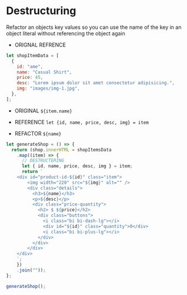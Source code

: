 # Destructuring

Refactor an objects key values so you can use the name of the key in an object literal without referencing the object again

- ORIGNAL REFRENCE

```js
let shopItemData = [
  {
    id: "ame",
    name: "Casual Shirt",
    price: 45,
    desc: "Lorem ipsum dolor sit amet consectetur adipisicing.",
    img: "images/img-1.jpg",
  },
];
```

- ORIGINAL `${item.name}`

- REFERENCE `let {id, name, price, desc, img} = item`
- REFACTOR `${name}`

```js
let generateShop = () => {
  return (shop.innerHTML = shopItemsData
    .map((item) => {
      // DESTRUCTERING
      let { id, name, price, desc, img } = item;
      return `
    <div id="product-id-${id}" class="item">
        <img width="220" src="${img}" alt="" />
        <div class="details">
          <h3>${name}</h3>
          <p>${desc}</p>
          <div class="price-quantity">
            <h2> $ ${price}</h2>
            <div class="buttons">
              <i class="bi bi-dash-lg"></i>
              <div id="${id}" class="quantity">0</div>
              <i class="bi bi-plus-lg"></i>
            </div>
          </div>
        </div>
    </div>
    `;
    })
    .join(""));
};

generateShop();
```
